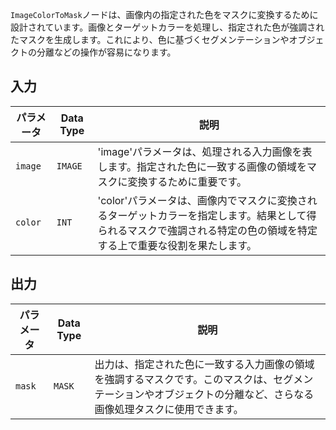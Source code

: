 `ImageColorToMask`ノードは、画像内の指定された色をマスクに変換するために設計されています。画像とターゲットカラーを処理し、指定された色が強調されたマスクを生成します。これにより、色に基づくセグメンテーションやオブジェクトの分離などの操作が容易になります。

## 入力

| パラメータ | Data Type | 説明 |
|-----------|-------------|-------------|
| `image`   | `IMAGE`     | 'image'パラメータは、処理される入力画像を表します。指定された色に一致する画像の領域をマスクに変換するために重要です。 |
| `color`   | `INT`       | 'color'パラメータは、画像内でマスクに変換されるターゲットカラーを指定します。結果として得られるマスクで強調される特定の色の領域を特定する上で重要な役割を果たします。 |

## 出力

| パラメータ | Data Type | 説明 |
|-----------|-------------|-------------|
| `mask`    | `MASK`      | 出力は、指定された色に一致する入力画像の領域を強調するマスクです。このマスクは、セグメンテーションやオブジェクトの分離など、さらなる画像処理タスクに使用できます。 |
